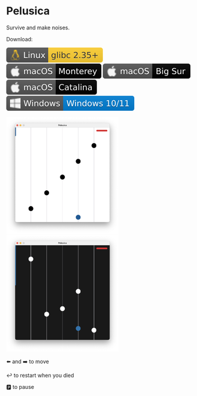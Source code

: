 # Pelusica
Survive and make noises.

Download:

[![Linux Download](images/linux.svg)](https://github.com/VitoVan/pelusica/releases/latest/download/Pelusica.AppImage) [![macOS Monterey Download](images/macos-monterey.svg)](https://github.com/VitoVan/pelusica/releases/latest/download/Pelusica.dmg) [![macOS Big Sur Download](images/macos-bigsur.svg)](https://github.com/VitoVan/pelusica/releases/latest/download/Pelusica.macos-11.dmg) [![macOS Catalina Download](images/macos-catalina.svg)](https://github.com/VitoVan/pelusica/releases/latest/download/Pelusica.macos-10.15.dmg) [![Windows Download](images/windows.svg)](https://github.com/VitoVan/pelusica/releases/latest/download/Pelusica.exe)

<img width="300" src="images/pelusica.png" /> <img width="300" src="images/pelusica-dark.png" />

⬅️ and ➡️ to move

↩️ to restart when you died

🅿️ to pause

